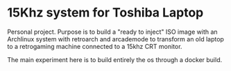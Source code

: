 15Khz system for Toshiba Laptop
===============================

Personal project. Purpose is to build a "ready to inject" ISO image with an Archlinux
system with retroarch and arcademode to transform an old laptop to a retrogaming machine connected to a 15khz CRT monitor.

The main experiment here is to build entirely the os through a docker build.
